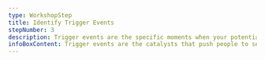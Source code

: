 ```yaml
---
type: WorkshopStep
title: Identify Trigger Events
stepNumber: 3
description: Trigger events are the specific moments when your potential customers realize they need a solution like yours. Understanding these moments helps you target your marketing more effectively.
infoBoxContent: Trigger events are the catalysts that push people to seek out solutions like yours.
---
```

